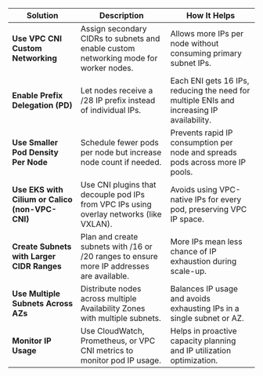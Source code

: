 

| **Solution**                               | **Description**                                                                                           | **How It Helps**                                                                                 |
|-------------------------------------------|-----------------------------------------------------------------------------------------------------------|---------------------------------------------------------------------------------------------------|
| **Use VPC CNI Custom Networking**         | Assign secondary CIDRs to subnets and enable custom networking mode for worker nodes.                     | Allows more IPs per node without consuming primary subnet IPs.                                   |
| **Enable Prefix Delegation (PD)**         | Let nodes receive a /28 IP prefix instead of individual IPs.                                              | Each ENI gets 16 IPs, reducing the need for multiple ENIs and increasing IP availability.        |
| **Use Smaller Pod Density Per Node**      | Schedule fewer pods per node but increase node count if needed.                                           | Prevents rapid IP consumption per node and spreads pods across more IP pools.                   |
| **Use EKS with Cilium or Calico (non-VPC-CNI)** | Use CNI plugins that decouple pod IPs from VPC IPs using overlay networks (like VXLAN).                  | Avoids using VPC-native IPs for every pod, preserving VPC IP space.                             |
| **Create Subnets with Larger CIDR Ranges** | Plan and create subnets with /16 or /20 ranges to ensure more IP addresses are available.                 | More IPs mean less chance of IP exhaustion during scale-up.                                      |
| **Use Multiple Subnets Across AZs**       | Distribute nodes across multiple Availability Zones with multiple subnets.                                | Balances IP usage and avoids exhausting IPs in a single subnet or AZ.                           |
| **Monitor IP Usage**                      | Use CloudWatch, Prometheus, or VPC CNI metrics to monitor pod IP usage.                                   | Helps in proactive capacity planning and IP utilization optimization.                            |
